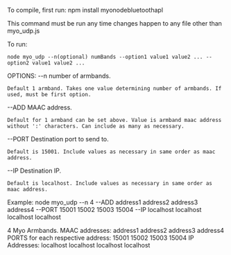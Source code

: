 To compile, first run:
npm install myonodebluetoothapl

This command must be run any time changes happen to any file other than myo_udp.js

To run:

	node myo_udp --n(optional) numBands --option1 value1 value2 ... --option2 value1 value2 ...

OPTIONS:
--n 	number of armbands. 

	Default 1 armband. Takes one value determining number of armbands. If used, must be first option.

--ADD 	MAAC address. 
	 
	Default for 1 armband can be set above. Value is armband maac address without ':' characters. Can include as many as necessary.

--PORT	Destination port to send to. 
		
	Default is 15001. Include values as necessary in same order as maac address.
		
--IP 	Destination IP.
		
	Default is localhost. Include values as necessary in same order as maac address.
		
Example: node myo_udp --n 4 --ADD address1 address2 address3 address4 --PORT 15001 15002 15003 15004 --IP localhost localhost localhost localhost


4 Myo Armbands.
MAAC addresses: address1 address2 address3 address4
PORTS for each respective address: 15001 15002 15003 15004
IP Addresses: localhost localhost localhost localhost